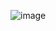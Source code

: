 
![image](https://github.com/AnhDuy0106/PIC18/assets/126902854/3e76f7e1-555e-49cd-bf0a-502e0b2ca132)
